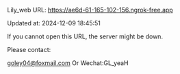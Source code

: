 Lily_web URL: https://ae6d-61-165-102-156.ngrok-free.app

Updated at: 2024-12-09 18:45:51

If you cannot open this URL, the server might be down.

Please contact: 

goley04@foxmail.com Or Wechat:GL_yeaH